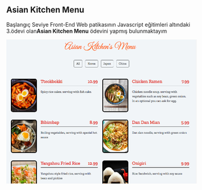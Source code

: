 ## Asian Kitchen Menu

Başlangıç Seviye Front-End Web patikasının Javascript eğitimleri altındaki 3.ödevi olan**Asian Kitchen Menu** ödevini yapmış bulunmaktayım

![Markdown](ss.png)
 